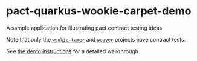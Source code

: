 # pact-quarkus-wookie-carpet-demo
A sample application for illustrating pact contract testing ideas.

[//]: # (![the flow of the application]&#40;images/app-flow.png&#41;)

Note that only the [`wookie-tamer`](wookie-tamer) and [`weaver`](weaver) projects have contract tests. 

See [the demo instructions](./demo-script.md) for a detailed walkthrough.
